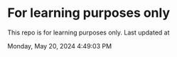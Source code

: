 # For learning purposes only
This repo is for learning purposes only.
Last updated at

Monday, May 20, 2024 4:49:03 PM

